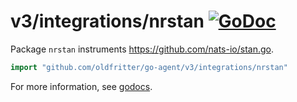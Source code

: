 # v3/integrations/nrstan [![GoDoc](https://godoc.org/github.com/oldfritter/go-agent/v3/integrations/nrstan?status.svg)](https://godoc.org/github.com/oldfritter/go-agent/v3/integrations/nrstan)

Package `nrstan` instruments https://github.com/nats-io/stan.go.

```go
import "github.com/oldfritter/go-agent/v3/integrations/nrstan"
```

For more information, see
[godocs](https://godoc.org/github.com/oldfritter/go-agent/v3/integrations/nrstan).
